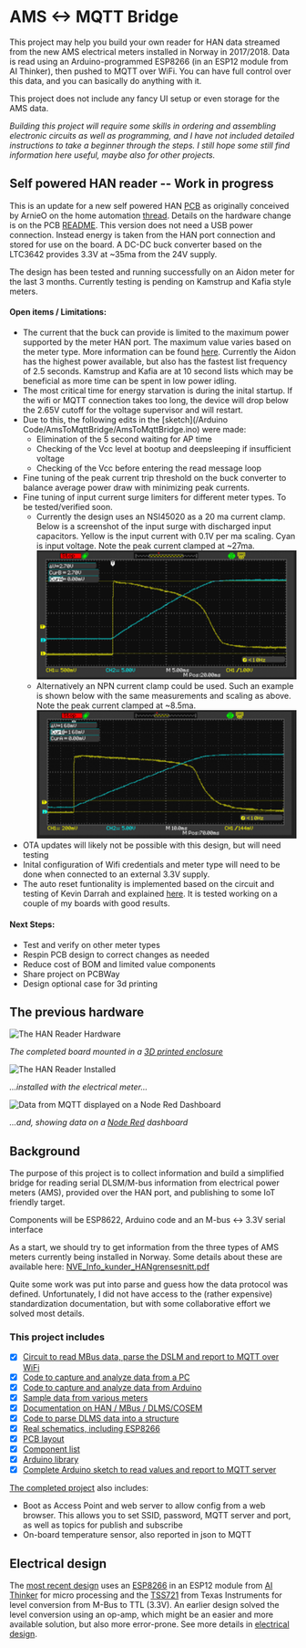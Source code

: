 # AMS <-> MQTT Bridge
 This project may help you build your own reader for HAN data streamed from the new AMS electrical meters installed in Norway in 2017/2018. Data is read using an Arduino-programmed ESP8266 (in an ESP12 module from AI Thinker), then pushed to MQTT over WiFi. You can have full control over this data, and you can basically do anything with it. 

 This project does not include any fancy UI setup or even storage for the AMS data.

 *Building this project will require some skills in ordering and assembling  electronic circuits as well as programming, and I have not included detailed instructions to take a beginner through the steps. I still hope some still find information here useful, maybe also for other projects.*

## Self powered HAN reader -- Work in progress

This is an update for a new self powered HAN [PCB](/PCB/KiCAD/HAN_SELF_POWERED) as originally conceived by ArnieO on the home automation [thread](https://www.hjemmeautomasjon.no/forums/topic/4933-lesing-av-amshan-uten-spenningsforsyning-the-complicated-way/).  Details on the hardware change is on the PCB [README](/PCB/README.md).  This version does not need a USB power connection.  Instead energy is taken from the HAN port connection and stored for use on the board.  A DC-DC buck converter based on the LTC3642 provides 3.3V at ~35ma from the 24V supply.  

The design has been tested and running successfully on an Aidon meter for the last 3 months.  Currently testing is pending on Kamstrup and Kafia style meters.

#### Open items / Limitations:
* The current that the buck can provide is limited to the maximum power supported by the meter HAN port.  The maximum value varies based on the meter type.  More information can be found [here](/Debugging/Documentation).  Currently the Aidon has the highest power available, but also has the fastest list frequency of 2.5 seconds.  Kamstrup and Kafia are at 10 second lists which may be beneficial as more time can be spent in low power idling.
* The most critical time for energy starvation is during the inital startup.  If the wifi or MQTT connection takes too long, the device will drop below the 2.65V cutoff for the voltage supervisor and will restart.  
* Due to this, the following edits in the [sketch](/Arduino Code/AmsToMqttBridge/AmsToMqttBridge.ino) were made:
  * Elimination of the 5 second waiting for AP time
  * Checking of the Vcc level at bootup and deepsleeping if insufficient voltage
  * Checking of the Vcc before entering the read message loop
* Fine tuning of the peak current trip threshold on the buck converter to balance average power draw with minimizing peak currents.
* Fine tuning of input current surge limiters for different meter types.  To be tested/verified soon.
  * Currently the design uses an NSI45020 as a 20 ma current clamp.  Below is a screenshot of the input surge with discharged input capacitors.  Yellow is the input current with 0.1V per ma scaling.  Cyan is input voltage.  Note the peak current clamped at ~27ma.
![NSI45020_Inrush](/Images/Inrush_current_voltage_NSI45020.png)
  * Alternatively an NPN current clamp could be used.  Such an example is shown below with the same measurements and scaling as above.  Note the peak current clamped at ~8.5ma.
  ![NPN_Inrush](/Images/Inrush_current_voltage_NPNclamp.png)
* OTA updates will likely not be possible with this design, but will need testing
* Inital configuration of Wifi credentials and meter type will need to be done when connected to an external 3.3V supply.
* The auto reset funtionality  is implemented based on the circuit and testing of Kevin Darrah and explained [here](https://youtu.be/HdHzxM6fEig).  It is tested working on a couple of my boards with good results.

#### Next Steps:
* Test and verify on other meter types
* Respin PCB design to correct changes as needed
* Reduce cost of BOM and limited value components
* Share project on PCBWay
* Design optional case for 3d printing



## The previous hardware
![The HAN Reader Hardware](./Images/HanReaderInEnclosure.PNG)

*The completed board mounted in a [3D printed enclosure](/Electrical/HAN_ESP_TSS721/enclosure)*

![The HAN Reader Installed](./Images/HanReaderConnected.PNG)

*...installed with the electrical meter...*

![Data from MQTT displayed on a Node Red Dashboard](./Images/NodeRedScreen.PNG)

*...and, showing data on a [Node Red](https://nodered.org/) dashboard*


## Background
The purpose of this project is to collect information and build a simplified bridge for reading serial DLSM/M-bus information from electrical power meters (AMS), provided over the HAN port, and publishing to some IoT friendly target.

Components will be ESP8622, Arduino code and an M-bus <-> 3.3V serial interface

As a start, we should try to get information from the three types of AMS meters currently being installed in Norway. Some details about these are available here: [NVE_Info_kunder_HANgrensesnitt.pdf](./Debugging/Documentation/NVE_Info_kunder_HANgrensesnitt.pdf)

Quite some work was put into parse and guess how the data protocol was defined. Unfortunately, I did not have access to the (rather expensive) standardization documentation, but with some collaborative effort we solved most details.

### This project includes

- [X] [Circuit to read MBus data, parse the DSLM and report to MQTT over WiFi](./PCB/KiCAD/HAN_ESP_TSS721)
- [X] [Code to capture and analyze data from a PC](./Debugging/Code/HanDebugger)
- [X] [Code to capture and analyze data from Arduino](./Debugging/Code/ESPDebugger)
- [X] [Sample data from various meters](./Debugging/Samples)
- [X] [Documentation on HAN / MBus / DLMS/COSEM](./Debugging/Documentation)
- [X] [Code to parse DLMS data into a structure](./Arduino%20Code/Arduino%20Libraries/HanReader/src)
- [X] [Real schematics, including ESP8266](./PCB/KiCAD/HAN_ESP_TSS721#schematics)
- [X] [PCB layout](./PCB/KiCAD/HAN_ESP_TSS721#pcb)
- [X] [Component list](./PCB/KiCAD/HAN_ESP_TSS721#componenet-list)
- [X] [Arduino library](./Arduino%20Code)
- [X] [Complete Arduino sketch to read values and report to MQTT server](./Arduino%20Code/AmsToMqttBridge)

[The completed project](./Arduino%20Code/AmsToMqttBridge) also includes:

- Boot as Access Point and web server to allow config from a web browser. This allows you to set SSID, password, MQTT server and port, as well as topics for publish and subscribe
- On-board temperature sensor, also reported in json to MQTT

## Electrical design

The [most recent design](/PCB/KiCAD/HAN_ESP_TSS721) uses an [ESP8266](http://esp8266.net/) in an ESP12 module from [AI Thinker](https://www.ai-thinker.com) for micro processing and the [TSS721](http://www.ti.com/product/TSS721A) from Texas Instruments for level conversion from M-Bus to TTL (3.3V). An earlier design solved the level conversion using an op-amp, which might be an easier and more available solution, but also more error-prone. See more details in [electrical design](./Electrical).
